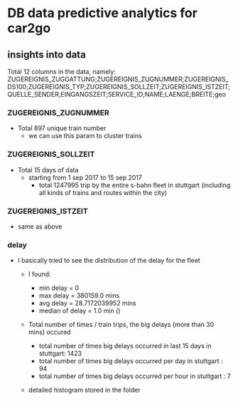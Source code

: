 # DB data predictive analytics for car2go

## insights into data

Total 12 columns in the data, namely:
ZUGEREIGNIS_ZUGGATTUNG;ZUGEREIGNIS_ZUGNUMMER;ZUGEREIGNIS_DS100;ZUGEREIGNIS_TYP;ZUGEREIGNIS_SOLLZEIT;ZUGEREIGNIS_ISTZEIT;QUELLE_SENDER;EINGANGSZEIT;SERVICE_ID;NAME;LAENGE;BREITE;geo

### ZUGEREIGNIS_ZUGNUMMER
- Total 897 unique train number
	- we can use this param to cluster trains

### ZUGEREIGNIS_SOLLZEIT
- Total 15 days of data
	- starting from 1 sep 2017 to 15 sep 2017
		- total 1247995 trip by the entire s-bahn fleet in stuttgart (including all kinds of trains and routes within the city)

### ZUGEREIGNIS_ISTZEIT
- same as above

### delay
- I basically tried to see the distribution of the delay for the fleet
	- I found:
		- min delay = 0
		- max delay = 380159.0 mins
		- avg delay = 28.7172039952 mins
		- median of delay = 1.0 min ()
	- Total number of times / train trips, the big delays (more than 30 mins) occured
		- total number of times big delays occurred in last 15 days in stuttgart:  1423
		- total number of times big delays occurred per day in stuttgart :  94
		- total number of times big delays occurred per hour in stuttgart :  7

	- detailed histogram stored in the folder
